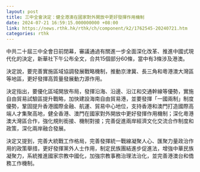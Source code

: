 ```yaml
---
layout: post
title: 三中全會決定：健全港澳在國家對外開放中更好發揮作用機制
date: 2024-07-21 16:59:15.000000000 +08:00
link: https://news.rthk.hk/rthk/ch/component/k2/1762545-20240721.htm
categories: rthk
---
```


中共二十屆三中全會日前閉幕，審議通過有關進一步全面深化改革、推進中國式現代化的決定，新華社下午公布全文，合共15個部分60條，當中有3條涉及港澳。

決定說，要完善實施區域協調發展戰略機制，推動京津冀、長三角和粵港澳大灣區等地區，更好發揮高質量發展動力源作用。

決定指出，要優化區域開放布局，發揮沿海、沿邊、沿江和交通幹線等優勢，實施自由貿易試驗區提升戰略，加快建設海南自由貿易港，並要發揮「一國兩制」制度優勢，鞏固提升香港國際金融、航運、貿易中心地位，支持香港和澳門打造國際高端人才集聚高地，健全香港、澳門在國家對外開放中更好發揮作用機制；深化粵港澳大灣區合作，強化規則銜接、機制對接；完善促進兩岸經濟文化交流合作制度和政策，深化兩岸融合發展。

決定又提到，完善大統戰工作格局，完善發揮統一戰線凝聚人心、匯聚力量政治作用的政策舉措，更好發揮黨外人士作用，制定民族團結進步促進法，增強中華民族凝聚力，系統推進國家宗教中國化，加強宗教事務治理法治化，並完善港澳台和僑務工作機制。

